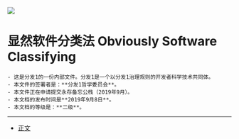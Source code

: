 
![](http://dist1.tech/osc/logo.png)

显然软件分类法 Obviously Software Classifying
===========================================

```
- 这是分发1的一份内部文件。分发1是一个以分发1治理规则的开发者科学技术共同体。
- 本文件的签署者是：**分发1哲学委员会**。
- 本文件正在申请提交永存备忘公栈（2019年9月）。
- 本文档的发布时间是**2019年9月8日**。
- 本文档的等级是：**二级**。
```

----

* [正文](http://dist1.tech/osc/%E6%98%BE%E7%84%B6%E8%BD%AF%E4%BB%B6%E5%88%86%E7%B1%BB%E6%B3%95.pdf)
